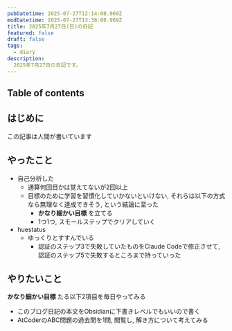 ```yaml
---
pubDatetime: 2025-07-27T12:14:00.969Z
modDatetime: 2025-07-27T13:38:00.969Z
title: 2025年7月27日(日)の日記
featured: false
draft: false
tags:
  - diary
description:
  2025年7月27日の日記です。
---
```


## Table of contents

## はじめに

この記事は人間が書いています

## やったこと

- 自己分析した
    - 通算何回目かは覚えてないが2回以上
    - 目標のために学習を習慣化していかないといけない, それらは以下の方式なら無理なく達成できそう, という結論に至った
        - **かなり細かい目標** を立てる
        - 1つ1つ, スモールステップでクリアしていく
- huestatus
    - ゆっくりとすすんでいる
        - 認証のステップ3で失敗していたものをClaude Codeで修正させて, 認証のステップ5で失敗するところまで持っていった

## やりたいこと

**かなり細かい目標** たる以下2項目を毎日やってみる

- このブログ日記の本文をObsidianに下書きレベルでもいいので書く
- AtCoderのABC問題の過去問を1問, 閲覧し, 解き方について考えてみる

